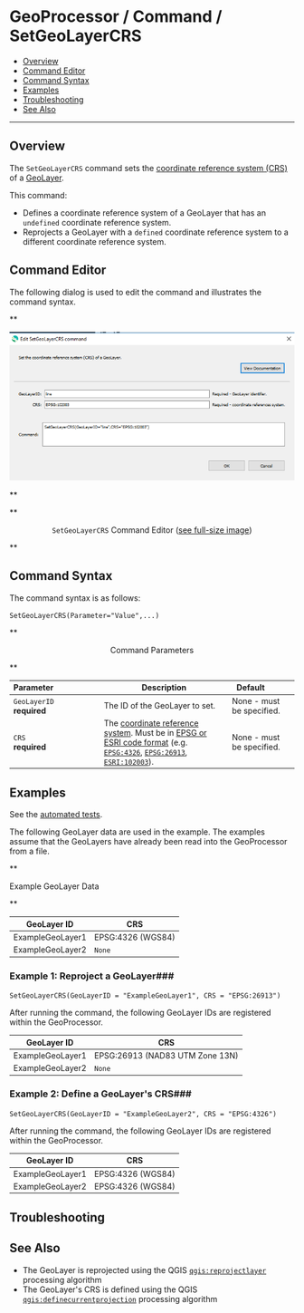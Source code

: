 # GeoProcessor / Command / SetGeoLayerCRS #

* [Overview](#overview)
* [Command Editor](#command-editor)
* [Command Syntax](#command-syntax)
* [Examples](#examples)
* [Troubleshooting](#troubleshooting)
* [See Also](#see-also)

-------------------------

## Overview ##

The `SetGeoLayerCRS` command sets the [coordinate reference system (CRS)](https://en.wikipedia.org/wiki/Spatial_reference_system)
of a [GeoLayer](../../introduction/introduction.md#geolayer). 

This command:

* Defines a coordinate reference system of a GeoLayer that has an `undefined` coordinate reference system.
* Reprojects a GeoLayer with a `defined` coordinate reference system to a different coordinate reference system.

## Command Editor ##

The following dialog is used to edit the command and illustrates the command syntax.

**<p style="text-align: center;">
![SetGeoLayerCRS](SetGeoLayerCRS.png)
</p>**

**<p style="text-align: center;">
`SetGeoLayerCRS` Command Editor (<a href="../SetGeoLayerCRS.png">see full-size image</a>)
</p>**

## Command Syntax ##

The command syntax is as follows:

```text
SetGeoLayerCRS(Parameter="Value",...)
```

**<p style="text-align: center;">
Command Parameters
</p>**

|**Parameter**&nbsp;&nbsp;&nbsp;&nbsp;&nbsp;&nbsp;&nbsp;&nbsp;&nbsp;&nbsp;&nbsp;&nbsp;&nbsp;&nbsp;&nbsp;&nbsp;&nbsp;&nbsp;&nbsp;&nbsp;| **Description** | **Default**&nbsp;&nbsp;&nbsp;&nbsp;&nbsp;&nbsp;&nbsp;&nbsp;&nbsp;&nbsp; |
| --------------|-----------------|----------------- |
| `GeoLayerID` <br>**required**| The ID of the GeoLayer to set.| None - must be specified. |
| `CRS` <br> **required**|The [coordinate reference system](https://en.wikipedia.org/wiki/Spatial_reference_system). Must be in [EPSG or ESRI code format](http://spatialreference.org/ref/epsg/) (e.g. [`EPSG:4326`](http://spatialreference.org/ref/epsg/4326/), [`EPSG:26913`](http://spatialreference.org/ref/epsg/nad83-utm-zone-13n/), [`ESRI:102003`](http://spatialreference.org/ref/esri/usa-contiguous-albers-equal-area-conic/)).| None - must be specified. |

## Examples ##

See the [automated tests](https://github.com/OpenWaterFoundation/owf-app-geoprocessor-python-test/tree/master/test/commands/SetGeoLayerCRS).

The following GeoLayer data are used in the example. 
The examples assume that the GeoLayers have already been read into the GeoProcessor from a file.

**<p style="text-align: left;">
Example GeoLayer Data
</p>**

|GeoLayer ID|CRS|
| ---- | ---|
| ExampleGeoLayer1 |EPSG:4326 (WGS84)|
| ExampleGeoLayer2	|`None`|

### Example 1: Reproject a GeoLayer###

```
SetGeoLayerCRS(GeoLayerID = "ExampleGeoLayer1", CRS = "EPSG:26913")
```

After running the command, the following GeoLayer IDs are registered within the GeoProcessor. 

|GeoLayer ID|CRS|
| ---- |---|
| ExampleGeoLayer1  |EPSG:26913 (NAD83 UTM Zone 13N)|
| ExampleGeoLayer2	|`None`|

### Example 2: Define a GeoLayer's CRS###

```
SetGeoLayerCRS(GeoLayerID = "ExampleGeoLayer2", CRS = "EPSG:4326")
```

After running the command, the following GeoLayer IDs are registered within the GeoProcessor. 

|GeoLayer ID|CRS|
| ---- |---|
| ExampleGeoLayer1  |EPSG:4326 (WGS84)|
| ExampleGeoLayer2	|EPSG:4326 (WGS84)|

## Troubleshooting ##

## See Also ##

* The GeoLayer is reprojected using the QGIS
[`qgis:reprojectlayer`](https://docs.qgis.org/latest/en/docs/user_manual/processing_algs/qgis/vectorgeneral.html?highlight=reprojectlayer#reproject-layer)
processing algorithm
* The GeoLayer's CRS is defined using the QGIS
[`qgis:definecurrentprojection`](https://docs.qgis.org/latest/en/docs/user_manual/processing_algs/qgis/vectorgeneral.html?highlight=reprojectlayer#define-shapefile-projection)
processing algorithm
